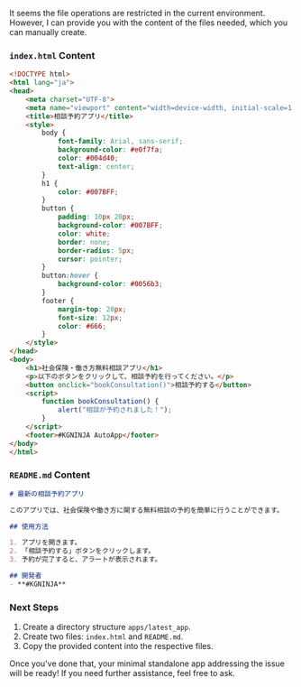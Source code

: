 It seems the file operations are restricted in the current environment. However, I can provide you with the content of the files needed, which you can manually create.

### `index.html` Content

```html
<!DOCTYPE html>
<html lang="ja">
<head>
    <meta charset="UTF-8">
    <meta name="viewport" content="width=device-width, initial-scale=1.0">
    <title>相談予約アプリ</title>
    <style>
        body {
            font-family: Arial, sans-serif;
            background-color: #e0f7fa;
            color: #004d40;
            text-align: center;
        }
        h1 {
            color: #007BFF;
        }
        button {
            padding: 10px 20px;
            background-color: #007BFF;
            color: white;
            border: none;
            border-radius: 5px;
            cursor: pointer;
        }
        button:hover {
            background-color: #0056b3;
        }
        footer {
            margin-top: 20px;
            font-size: 12px;
            color: #666;
        }
    </style>
</head>
<body>
    <h1>社会保険・働き方無料相談アプリ</h1>
    <p>以下のボタンをクリックして、相談予約を行ってください。</p>
    <button onclick="bookConsultation()">相談予約する</button>
    <script>
        function bookConsultation() {
            alert("相談が予約されました！");
        }
    </script>
    <footer>#KGNINJA AutoApp</footer>
</body>
</html>
```

### `README.md` Content

```markdown
# 最新の相談予約アプリ

このアプリでは、社会保険や働き方に関する無料相談の予約を簡単に行うことができます。 

## 使用方法

1. アプリを開きます。
2. 「相談予約する」ボタンをクリックします。
3. 予約が完了すると、アラートが表示されます。

## 開発者
- **#KGNINJA**
```

### Next Steps
1. Create a directory structure `apps/latest_app`.
2. Create two files: `index.html` and `README.md`.
3. Copy the provided content into the respective files.

Once you've done that, your minimal standalone app addressing the issue will be ready! If you need further assistance, feel free to ask.